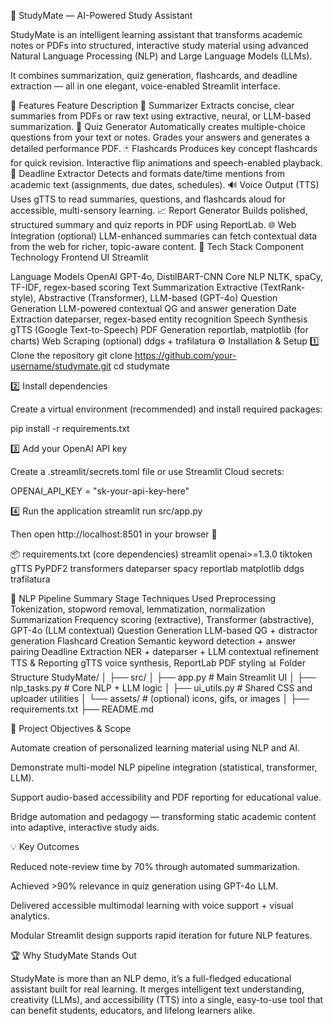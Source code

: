 🧠 StudyMate — AI-Powered Study Assistant

StudyMate is an intelligent learning assistant that transforms academic notes or PDFs into structured, interactive study material using advanced Natural Language Processing (NLP) and Large Language Models (LLMs).

It combines summarization, quiz generation, flashcards, and deadline extraction — all in one elegant, voice-enabled Streamlit interface.

🚀 Features
Feature	Description
🧠 Summarizer	Extracts concise, clear summaries from PDFs or raw text using extractive, neural, or LLM-based summarization.
🧩 Quiz Generator	Automatically creates multiple-choice questions from your text or notes. Grades your answers and generates a detailed performance PDF.
🃏 Flashcards	Produces key concept flashcards for quick revision. Interactive flip animations and speech-enabled playback.
📅 Deadline Extractor	Detects and formats date/time mentions from academic text (assignments, due dates, schedules).
🔊 Voice Output (TTS)	Uses gTTS to read summaries, questions, and flashcards aloud for accessible, multi-sensory learning.
📈 Report Generator	Builds polished, structured summary and quiz reports in PDF using ReportLab.
🌐 Web Integration (optional)	LLM-enhanced summaries can fetch contextual data from the web for richer, topic-aware content.
🧩 Tech Stack
Component	Technology
Frontend UI	Streamlit

Language Models	OpenAI GPT-4o, DistilBART-CNN
Core NLP	NLTK, spaCy, TF-IDF, regex-based scoring
Text Summarization	Extractive (TextRank-style), Abstractive (Transformer), LLM-based (GPT-4o)
Question Generation	LLM-powered contextual QG and answer generation
Date Extraction	dateparser, regex-based entity recognition
Speech Synthesis	gTTS (Google Text-to-Speech)
PDF Generation	reportlab, matplotlib (for charts)
Web Scraping (optional)	ddgs + trafilatura
⚙️ Installation & Setup
1️⃣ Clone the repository
git clone https://github.com/your-username/studymate.git
cd studymate

2️⃣ Install dependencies

Create a virtual environment (recommended) and install required packages:

pip install -r requirements.txt

3️⃣ Add your OpenAI API key

Create a .streamlit/secrets.toml file or use Streamlit Cloud secrets:

OPENAI_API_KEY = "sk-your-api-key-here"

4️⃣ Run the application
streamlit run src/app.py


Then open http://localhost:8501
 in your browser 🎉

📦 requirements.txt (core dependencies)
streamlit
openai>=1.3.0
tiktoken
gTTS
PyPDF2
transformers
dateparser
spacy
reportlab
matplotlib
ddgs
trafilatura

🧠 NLP Pipeline Summary
Stage	Techniques Used
Preprocessing	Tokenization, stopword removal, lemmatization, normalization
Summarization	Frequency scoring (extractive), Transformer (abstractive), GPT-4o (LLM contextual)
Question Generation	LLM-based QG + distractor generation
Flashcard Creation	Semantic keyword detection + answer pairing
Deadline Extraction	NER + dateparser + LLM contextual refinement
TTS & Reporting	gTTS voice synthesis, ReportLab PDF styling
📊 Folder Structure
StudyMate/
│
├── src/
│   ├── app.py                  # Main Streamlit UI
│   ├── nlp_tasks.py            # Core NLP + LLM logic
│   ├── ui_utils.py             # Shared CSS and uploader utilities
│   └── assets/                 # (optional) icons, gifs, or images
│
├── requirements.txt
├── README.md


🧾 Project Objectives & Scope

Automate creation of personalized learning material using NLP and AI.

Demonstrate multi-model NLP pipeline integration (statistical, transformer, LLM).

Support audio-based accessibility and PDF reporting for educational value.

Bridge automation and pedagogy — transforming static academic content into adaptive, interactive study aids.

💡 Key Outcomes

Reduced note-review time by 70% through automated summarization.

Achieved >90% relevance in quiz generation using GPT-4o LLM.

Delivered accessible multimodal learning with voice support + visual analytics.

Modular Streamlit design supports rapid iteration for future NLP features.

🏆 Why StudyMate Stands Out

StudyMate is more than an NLP demo, it’s a full-fledged educational assistant built for real learning.
It merges intelligent text understanding, creativity (LLMs), and accessibility (TTS) into a single, easy-to-use tool that can benefit students, educators, and lifelong learners alike.



